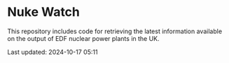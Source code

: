 # Nuke Watch

This repository includes code for retrieving the latest information available on the output of EDF nuclear power plants in the UK.

Last updated: 2024-10-17 05:11